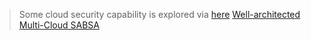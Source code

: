 > Some cloud security capability is explored via [here](https://github.com/marclandy/enterprise-infra/tree/38765f01b5529174d76928b69599ac05fe74583e/technical%20reviews/options%20analysis/cloud%20security%20capability)
> [Well-architected Multi-Cloud SABSA](https://jasonlayton.com/cybersecurity/4-2024/multi-cloud-architecture-x-sabsa)
